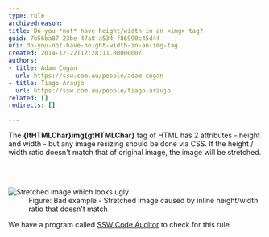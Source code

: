 ```yaml
---
type: rule
archivedreason: 
title: Do you *not* have height/width in an <img> tag?
guid: 7b56ba87-23be-47a8-a534-f86990c45d44
uri: do-you-not-have-height-width-in-an-img-tag
created: 2014-12-22T12:28:11.0000000Z
authors:
- title: Adam Cogan
  url: https://ssw.com.au/people/adam-cogan
- title: Tiago Araujo
  url: https://ssw.com.au/people/tiago-araujo
related: []
redirects: []

---
```



<p>​The 
   <b>{ltHTMLChar}img{gtHTMLChar}</b> tag of HTML has 2 attributes - height and width -&#160;but any image resizing should&#160;​be done via CSS.&#160;If the height / width ratio doesn't match that of original image, the image will be stretched.</p>
<br><excerpt class='endintro'></excerpt><br>
<dl class="badImage"><dt> 
      <img src="/PublishingImages/streched-image.jpg" alt="Stretched image which looks ugly" />
   </dt><dd> Figure&#58; Bad example - Stretched image caused by inline​ height/width ratio that doesn't match</dd></dl><p class="ssw15-rteElement-YellowBorderBox"> We have a program called 
   <a href="http&#58;//www.ssw.com.au/ssw/CodeAuditor/Rules.aspx#IMGWidth">SSW Code Auditor</a> to check for this rule. </p>


